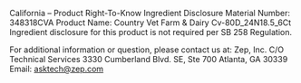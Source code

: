  
 
 
California – Product Right-To-Know Ingredient Disclosure 
Material Number: 348318CVA 
Product Name: Country Vet Farm & Dairy Cv-80D_24N18.5_6Ct 
Ingredient disclosure for this product is not required per SB 258 Regulation. 
 
For additional information or question, please contact us at: 
Zep, Inc. 
C/O Technical Services 
3330 Cumberland Blvd. SE, Ste 700 
Atlanta, GA 30339 
Email: asktech@zep.com 
 
 
 
 
